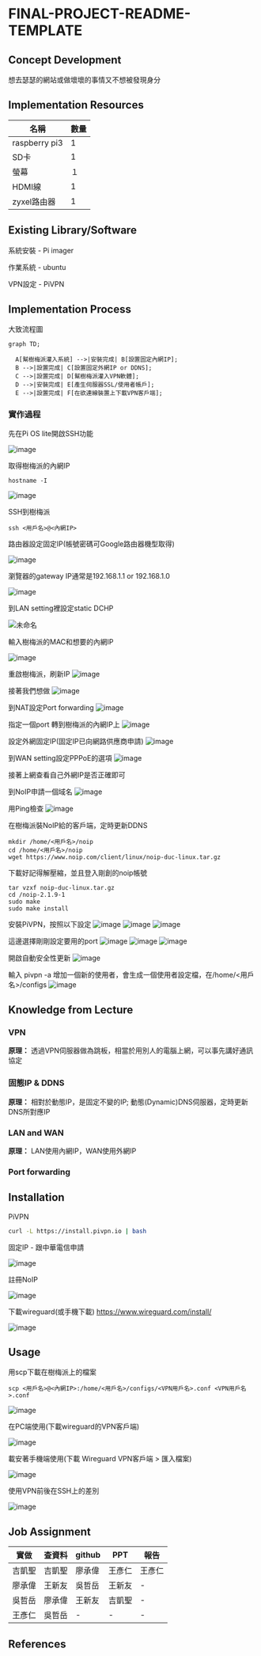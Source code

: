 # FINAL-PROJECT-README-TEMPLATE

## Concept Development
<!-- Why does your team want to build this idea/project?  -->
想去瑟瑟的網站或做壞壞的事情又不想被發現身分

## Implementation Resources
<!-- e.g., How many Raspberry Pi? How much you spent on these resources? -->
| 名稱          | 數量 |
| ------------- | ---- |
| raspberry pi3 | 1    |
| SD卡        | 1    |
| 螢幕  | １    |
| HDMI線        | 1    |
| zyxel路由器    | 1    |

## Existing Library/Software
<!-- Which libraries do you use while you implement the project -->
系統安裝 - Pi imager

作業系統 - ubuntu

VPN設定 - PiVPN


## Implementation Process
<!-- What kind of problems you encounter, and how did you resolve the issue? -->
大致流程圖
```mermaid
graph TD;

  A[幫樹梅派灌入系統] -->|安裝完成| B[設置固定內網IP];
  B -->|設置完成| C[設置固定外網IP or DDNS];
  C -->|設置完成| D[幫樹梅派灌入VPN軟體];
  D -->|安裝完成| E[產生伺服器SSL/使用者帳戶];
  E -->|設置完成| F[在欲連線裝置上下載VPN客戶端];
```
### 實作過程
先在Pi OS lite開啟SSH功能

![image](https://github.com/110213056/linux_1/assets/148735788/02571e8f-7061-4269-a29a-32fbb662c687)

取得樹梅派的內網IP
```
hostname -I
```
![image](https://github.com/110213056/linux_1/assets/148735788/c77b9cfd-85d0-4312-94e5-b9c58ad8f0be)

SSH到樹梅派
```
ssh <用戶名>@<內網IP>
```

路由器設定固定IP(帳號密碼可Google路由器機型取得)

![image](https://github.com/110213056/linux_1/assets/148735788/b5060b49-9375-4c04-a2cd-0b7e1e8ca186)

瀏覽器的gateway IP通常是192.168.1.1 or 192.168.1.0

![image](https://github.com/110213056/linux_1/assets/148735788/0d748e19-6ba5-4a4b-a7c8-1f408602ab9c)

到LAN setting裡設定static DCHP

![未命名](https://github.com/110213056/linux_1/assets/148735788/392c8820-9463-4bd2-ad15-5971223f5841)

輸入樹梅派的MAC和想要的內網IP

![image](https://github.com/110213056/linux_1/assets/148735788/021e0d2c-c029-4a7f-8726-f13cb9baf932)

重啟樹梅派，刷新IP
![image](https://github.com/110213056/linux_1/assets/148735788/2e0dd634-2a86-4368-99b3-a5bd72bf6d7d)

接著我們想做
![image](https://github.com/110213056/linux_1/assets/148735788/6619f931-b4e5-44e9-9169-4e987ca2b54e)

到NAT設定Port forwarding
![image](https://github.com/110213056/linux_1/assets/148735788/1625c3ac-993f-444c-a8a6-ecd0135a4f4f)


指定一個port 轉到樹梅派的內網IP上
![image](https://github.com/110213056/linux_1/assets/148735788/855b9307-f677-4c67-a127-50fd4a30ccec)

設定外網固定IP(固定IP已向網路供應商申請)
![image](https://github.com/110213056/linux_1/assets/148735788/87b6833c-80e3-4b39-a6be-0aecbae97127)

到WAN setting設定PPPoE的選項
![image](https://github.com/110213056/linux_1/assets/148735788/9ed91ac8-8cff-48df-949d-70e634b264b3)

接著上網查看自己外網IP是否正確即可

到NoIP申請一個域名
![image](https://github.com/110213056/linux_1/assets/148735788/3b9e82f9-7b79-4d7b-abc6-26ebbe5ca3bc)

用Ping檢查
![image](https://github.com/110213056/linux_1/assets/148735788/c3a50def-edb2-4e42-b5c6-085f01ed1e4a)

在樹梅派裝NoIP給的客戶端，定時更新DDNS
```
mkdir /home/<用戶名>/noip
cd /home/<用戶名>/noip
wget https://www.noip.com/client/linux/noip-duc-linux.tar.gz
```

下載好記得解壓縮，並且登入剛創的noip帳號
```
tar vzxf noip-duc-linux.tar.gz
cd /noip-2.1.9-1
sudo make
sudo make install
```
安裝PiVPN，按照以下設定
![image](https://github.com/110213056/linux_1/assets/148735788/7e2f6805-0c6f-46e6-8bf4-d7aba44c59c6)
![image](https://github.com/110213056/linux_1/assets/148735788/0924327e-7912-46f0-8620-12d10c3c9719)
![image](https://github.com/110213056/linux_1/assets/148735788/0e32747c-edd8-45fc-8478-fdc26d58fd98)

這邊選擇剛剛設定要用的port
![image](https://github.com/110213056/linux_1/assets/148735788/b81160b4-a543-459a-bae6-5184a0c685bf)
![image](https://github.com/110213056/linux_1/assets/148735788/b923711b-1ccb-4e02-abae-e171502b2000)
![image](https://github.com/110213056/linux_1/assets/148735788/dcbe9068-63e9-470a-8bef-4fbd211a3d2e)

開啟自動安全性更新
![image](https://github.com/110213056/linux_1/assets/148735788/2a5d868c-1f4b-4ff2-ac0c-885f2423af83)

輸入 pivpn -a 增加一個新的使用者，會生成一個使用者設定檔，在/home/<用戶名>/configs
![image](https://github.com/110213056/linux_1/assets/148735788/3506ad58-6825-467d-aea3-0d1b95ca9733)



## Knowledge from Lecture
<!-- What kind of knowledge did you use on this project? -->

### VPN
**原理：**
透過VPN伺服器做為跳板，相當於用別人的電腦上網，可以事先講好通訊協定

### 固態IP & DDNS
**原理：**
相對於動態IP，是固定不變的IP;
動態(Dynamic)DNS伺服器，定時更新DNS所對應IP

### LAN and WAN
**原理：**
LAN使用內網IP，WAN使用外網IP

### Port forwarding

## Installation
<!-- How do the user install with your project? -->
PiVPN
```sh
curl -L https://install.pivpn.io | bash
```

固定IP - 跟中華電信申請

![image](https://github.com/110213056/linux_1/assets/148735788/0b1c88cc-574b-432a-9840-601361b44f62)

註冊NoIP

![image](https://github.com/110213056/linux_1/assets/148735788/b9610e9e-3da4-4111-8df4-d64eb71527eb)


下載wireguard(或手機下載)
https://www.wireguard.com/install/

![image](https://github.com/110213056/linux_1/assets/148735788/1f953dc1-dd00-4d03-8b0a-9ab28f049359)

## Usage
<!-- How to use your project -->
用scp下載在樹梅派上的檔案
```
scp <用戶名>@<內網IP>:/home/<用戶名>/configs/<VPN用戶名>.conf <VPN用戶名>.conf
```

![image](https://github.com/110213056/linux_1/assets/148735788/99055d77-28d3-42ca-bb0f-996e590d9956)

在PC端使用(下載wireguard的VPN客戶端)

![image](https://github.com/110213056/linux_1/assets/148735788/9f5df1af-2ef8-4789-b33e-0d65c04ab500)

載安著手機端使用(下載 Wireguard VPN客戶端 > 匯入檔案)

![image](https://github.com/110213056/linux_1/assets/148735788/97c1947c-0c5e-4a69-ba35-e020ed100828)

使用VPN前後在SSH上的差別

![image](https://github.com/110213056/linux_1/assets/148735788/4cce8bc1-a4d7-4757-86f5-a2dcb16b589a)


## Job Assignment

|  實做  | 查資料 | github |  PPT  |  報告 | 
| ----- | ------ | ------ | ----- | ----- |
| 吉凱聖 | 吉凱聖 | 廖承偉 | 王彥仁 | 王彥仁 |
| 廖承偉 | 王新友 | 吳哲岳 | 王新友 |   -   | 
| 吳哲岳 | 廖承偉 | 王新友 | 吉凱聖 |   -   |
| 王彥仁 | 吳哲岳 |   -   |   -   |   -   | 

## References
